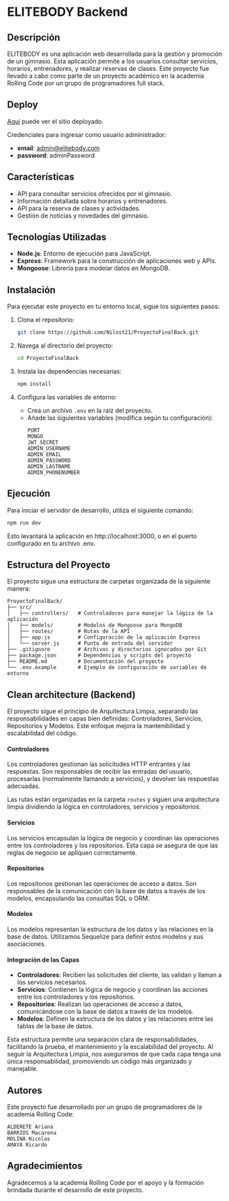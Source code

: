 # ELITEBODY Backend

## Descripción

ELITEBODY es una aplicación web desarrollada para la gestión y promoción de un gimnasio. Esta aplicación permite a los usuarios consultar servicios, horarios, entrenadores, y realizar reservas de clases. Este proyecto fue llevado a cabo como parte de un proyecto académico en la academia Rolling Code por un grupo de programadores full stack.

## Deploy

[Aquí](https://elitebodycode.netlify.app/) puede ver el sitio deployado.

Credenciales para ingresar como usuario administrador:
- **email**: admin@elitebody.com
- **password**: adminPassword

## Características

- API para consultar servicios ofrecidos por el gimnasio.
- Información detallada sobre horarios y entrenadores.
- API para la reserva de clases y actividades.
- Gestión de noticias y novedades del gimnasio.

## Tecnologías Utilizadas

- **Node.js**: Entorno de ejecución para JavaScript.
- **Express**: Framework para la construcción de aplicaciones web y APIs.
- **Mongoose**: Librería para modelar datos en MongoDB.

## Instalación

Para ejecutar este proyecto en tu entorno local, sigue los siguientes pasos:

1. Clona el repositorio:
    ```bash
    git clone https://github.com/Nilost21/ProyectoFinalBack.git
    ```

2. Navega al directorio del proyecto:
    ```bash
    cd ProyectoFinalBack
    ```

3. Instala las dependencias necesarias:
    ```bash
    npm install
    ```

4. Configura las variables de entorno:
    - Crea un archivo `.env` en la raíz del proyecto.
    - Añade las siguientes variables (modifica según tu configuración):
      ```env
      PORT
      MONGO
      JWT_SECRET
      ADMIN_USERNAME
      ADMIN_EMAIL
      ADMIN_PASSWORD
      ADMIN_LASTNAME
      ADMIN_PHONENUMBER
      ```

## Ejecución

Para iniciar el servidor de desarrollo, utiliza el siguiente comando:

```bash
npm run dev
```

Esto levantará la aplicación en http://localhost:3000, o en el puerto configurado en tu archivo .env.

## Estructura del Proyecto

El proyecto sigue una estructura de carpetas organizada de la siguiente manera:

````
ProyectoFinalBack/
├── src/
│   ├── controllers/   # Controladores para manejar la lógica de la aplicación
│   ├── models/        # Modelos de Mongoose para MongoDB
│   ├── routes/        # Rutas de la API
│   ├── app.js         # Configuración de la aplicación Express
│   └── server.js      # Punto de entrada del servidor
├── .gitignore         # Archivos y directorios ignorados por Git
├── package.json       # Dependencias y scripts del proyecto
├── README.md          # Documentación del proyecto
└── .env.example       # Ejemplo de configuración de variables de entorno
````

## Clean architecture (Backend)

El proyecto sigue el principio de Arquitectura Limpia, separando las responsabilidades en capas bien definidas: Controladores, Servicios, Repositorios y Modelos. Este enfoque mejora la mantenibilidad y escalabilidad del código.

#### Controladores

Los controladores gestionan las solicitudes HTTP entrantes y las respuestas. Son responsables de recibir las entradas del usuario, procesarlas (normalmente llamando a servicios), y devolver las respuestas adecuadas.

Las rutas están organizadas en la carpeta `routes` y siguen una arquitectura limpia dividiendo la lógica en controladores, servicios y repositorios.

#### Servicios

Los servicios encapsulan la lógica de negocio y coordinan las operaciones entre los controladores y los repositorios. Esta capa se asegura de que las reglas de negocio se apliquen correctamente.

#### Repositorios

Los repositorios gestionan las operaciones de acceso a datos. Son responsables de la comunicación con la base de datos a través de los modelos, encapsulando las consultas SQL o ORM.

#### Modelos

Los modelos representan la estructura de los datos y las relaciones en la base de datos. Utilizamos Sequelize para definir estos modelos y sus asociaciones.

#### Integración de las Capas

- **Controladores**: Reciben las solicitudes del cliente, las validan y llaman a los servicios necesarios.
- **Servicios**: Contienen la lógica de negocio y coordinan las acciones entre los controladores y los repositorios.
- **Repositorios**: Realizan las operaciones de acceso a datos, comunicándose con la base de datos a través de los modelos.
- **Modelos**: Definen la estructura de los datos y las relaciones entre las tablas de la base de datos.

Esta estructura permite una separación clara de responsabilidades, facilitando la prueba, el mantenimiento y la escalabilidad del proyecto. Al seguir la Arquitectura Limpia, nos aseguramos de que cada capa tenga una única responsabilidad, promoviendo un código más organizado y manejable.

## Autores

Este proyecto fue desarrollado por un grupo de programadores de la academia Rolling Code:

    ALDERETE Ariana
    BARRIOS Macarena
    MOLINA Nicolas
    AMAYA Ricardo

## Agradecimientos

Agradecemos a la academia Rolling Code por el apoyo y la formación brindada durante el desarrollo de este proyecto.
